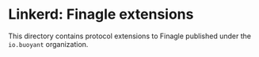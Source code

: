 # Linkerd: Finagle extensions #

This directory contains protocol extensions to Finagle published under
the `io.buoyant` organization.
